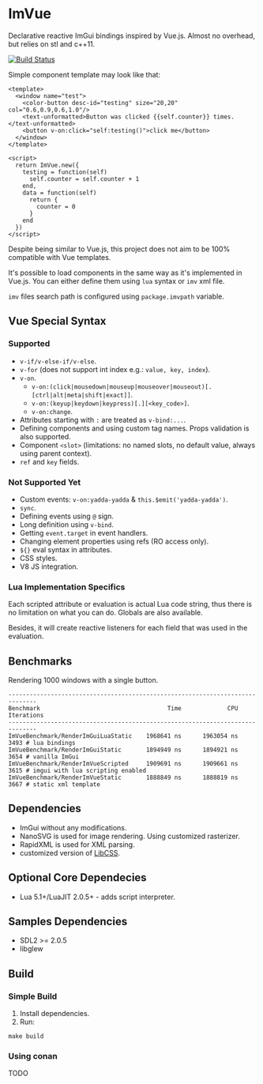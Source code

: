 # ImVue

Declarative reactive ImGui bindings inspired by Vue.js.
Almost no overhead, but relies on stl and c++11.

[![Build Status](https://travis-ci.org/Unix4ever/imvue.svg?branch=master)](https://travis-ci.org/Unix4ever/imvue)

Simple component template may look like that:

```
<template>
  <window name="test">
    <color-button desc-id="testing" size="20,20" col="0.6,0.9,0.6,1.0"/>
    <text-unformatted>Button was clicked {{self.counter}} times.</text-unformatted>
    <button v-on:click="self:testing()">click me</button>
  </window>
</template>

<script>
  return ImVue.new({
    testing = function(self)
      self.counter = self.counter + 1
    end,
    data = function(self)
      return {
        counter = 0
      }
    end
  })
</script>
```

Despite being similar to Vue.js, this project does not aim to be 100%
compatible with Vue templates.

It's possible to load components in the same way as it's implemented in Vue.js.
You can either define them using `lua` syntax or `imv` xml file.

`imv` files search path is configured using `package.imvpath` variable.

Vue Special Syntax
------------------

### Supported

- `v-if/v-else-if/v-else`.
- `v-for` (does not support int index e.g.: `value, key, index`).
- `v-on`.
  - `v-on:(click|mousedown|mouseup|mouseover|mouseout)[.[ctrl|alt|meta|shift|exact]]`.
  - `v-on:(keyup|keydown|keypress)[.][<key_code>]`.
  - `v-on:change`.
- Attributes starting with `:` are treated as `v-bind:...`.
- Defining components and using custom tag names. Props validation is
  also supported.
- Component `<slot>` (limitations: no named slots, no default value,
  always using parent context).
- `ref` and `key` fields.

### Not Supported Yet

- Custom events: `v-on:yadda-yadda` & `this.$emit('yadda-yadda')`.
- `sync`.
- Defining events using `@` sign.
- Long definition using `v-bind`.
- Getting `event.target` in event handlers.
- Changing element properties using refs (RO access only).
- `${}` eval syntax in attributes.
- CSS styles.
- V8 JS integration.

### Lua Implementation Specifics

Each scripted attribute or evaluation is actual Lua code string, thus
there is no limitation on what you can do. Globals are also available.

Besides, it will create reactive listeners for each field that was used in the
evaluation.

Benchmarks
----------

Rendering 1000 windows with a single button.

```
------------------------------------------------------------------------------
Benchmark                                    Time             CPU   Iterations
------------------------------------------------------------------------------
ImVueBenchmark/RenderImGuiLuaStatic    1968641 ns      1963054 ns         3493 # lua bindings
ImVueBenchmark/RenderImGuiStatic       1894949 ns      1894921 ns         3654 # vanilla ImGui
ImVueBenchmark/RenderImVueScripted     1909691 ns      1909661 ns         3615 # imgui with lua scripting enabled
ImVueBenchmark/RenderImVueStatic       1888849 ns      1888819 ns         3667 # static xml template
```

Dependencies
------------

- ImGui without any modifications.
- NanoSVG is used for image rendering. Using customized rasterizer.
- RapidXML is used for XML parsing.
- customized version of [LibCSS](https://github.com/Unix4ever/libcss).

Optional Core Dependecies
-------------------------

- Lua 5.1+/LuaJIT 2.0.5+ - adds script interpreter.

Samples Dependencies
--------------------

- SDL2 >= 2.0.5
- libglew

Build
-----

### Simple Build

1. Install dependencies.
1. Run:

`make build`

### Using conan

TODO
